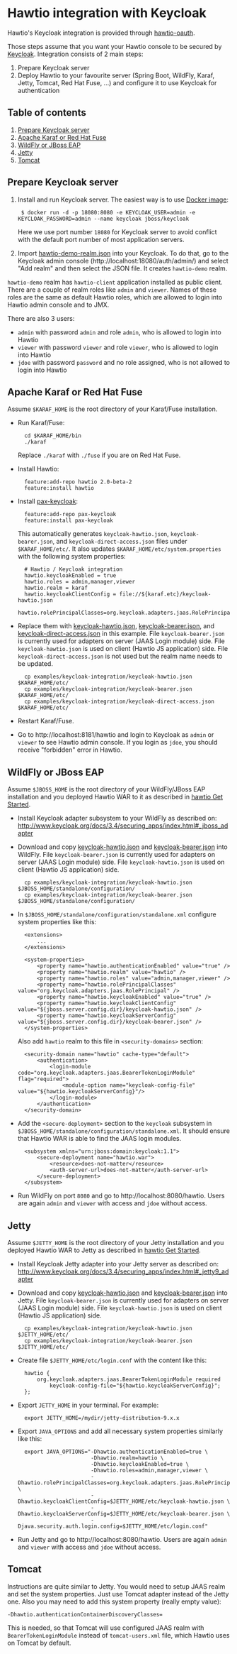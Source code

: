 # Hawtio integration with Keycloak

Hawtio's Keycloak integration is provided through [hawtio-oauth](https://github.com/hawtio/hawtio-oauth).

Those steps assume that you want your Hawtio console to be secured by [Keycloak](http://www.keycloak.org). Integration consists of 2 main steps:

1. Prepare Keycloak server
2. Deploy Hawtio to your favourite server (Spring Boot, WildFly, Karaf, Jetty, Tomcat, Red Hat Fuse, ...) and configure it to use Keycloak for authentication


## Table of contents

1. [Prepare Keycloak server](#prepare-keycloak-server)
2. [Apache Karaf or Red Hat Fuse](#apache-karaf-or-red-hat-fuse)
3. [WildFly or JBoss EAP](#wildfly-or-jboss-eap)
4. [Jetty](#jetty)
5. [Tomcat](#tomcat)


## Prepare Keycloak server

1. Install and run Keycloak server. The easiest way is to use [Docker image](https://hub.docker.com/r/jboss/keycloak/):
    
        $ docker run -d -p 18080:8080 -e KEYCLOAK_USER=admin -e KEYCLOAK_PASSWORD=admin --name keycloak jboss/keycloak
    
    Here we use port number `18080` for Keycloak server to avoid conflict with the default port number of most application servers.

2. Import [hawtio-demo-realm.json](https://github.com/hawtio/hawtio-oauth/blob/master/test-plugins/hawtio-demo-realm.json) into your Keycloak. To do that, go to the Keycloak admin console (http://localhost:18080/auth/admin/) and select "Add realm" and then select the JSON file. It creates `hawtio-demo` realm.

`hawtio-demo` realm has `hawtio-client` application installed as public client. There are a couple of realm roles like `admin` and `viewer`. Names of these roles are the same as default Hawtio roles, which are allowed to login into Hawtio admin console and to JMX.

There are also 3 users:

* `admin` with password `admin` and role `admin`, who is allowed to login into Hawtio
* `viewer` with password `viewer` and role `viewer`, who is allowed to login into Hawtio
* `jdoe` with password `password` and no role assigned, who is not allowed to login into Hawtio


## Apache Karaf or Red Hat Fuse

Assume `$KARAF_HOME` is the root directory of your Karaf/Fuse installation.

* Run Karaf/Fuse:
    
        cd $KARAF_HOME/bin
        ./karaf
    
    Replace `./karaf` with `./fuse` if you are on Red Hat Fuse.

* Install Hawtio:
    
        feature:add-repo hawtio 2.0-beta-2
        feature:install hawtio

* Install [pax-keycloak](https://github.com/ops4j/org.ops4j.pax.keycloak):
    
        feature:add-repo pax-keycloak
        feature:install pax-keycloak
    
    This automatically generates `keycloak-hawtio.json`, `keycloak-bearer.json`, and `keycloak-direct-access.json` files under `$KARAF_HOME/etc/`. It also updates `$KARAF_HOME/etc/system.properties` with the following system properties:
    
        # Hawtio / Keycloak integration
        hawtio.keycloakEnabled = true
        hawtio.roles = admin,manager,viewer
        hawtio.realm = karaf
        hawtio.keycloakClientConfig = file://${karaf.etc}/keycloak-hawtio.json
        hawtio.rolePrincipalClasses=org.keycloak.adapters.jaas.RolePrincipal,org.apache.karaf.jaas.boot.principal.RolePrincipal

* Replace them with [keycloak-hawtio.json](keycloak-hawtio.json), [keycloak-bearer.json](keycloak-bearer.json), and [keycloak-direct-access.json](keycloak-direct-access.json) in this example. File `keycloak-bearer.json` is currently used for adapters on server (JAAS Login module) side. File `keycloak-hawtio.json` is used on client (Hawtio JS application) side. File `keycloak-direct-access.json` is not used but the realm name needs to be updated.
    
        cp examples/keycloak-integration/keycloak-hawtio.json $KARAF_HOME/etc/
        cp examples/keycloak-integration/keycloak-bearer.json $KARAF_HOME/etc/
        cp examples/keycloak-integration/keycloak-direct-access.json $KARAF_HOME/etc/

* Restart Karaf/Fuse.

* Go to http://localhost:8181/hawtio and login to Keycloak as `admin` or `viewer` to see Hawtio admin console. If you login as `jdoe`, you should receive "forbidden" error in Hawtio.


## WildFly or JBoss EAP

Assume `$JBOSS_HOME` is the root directory of your WildFly/JBoss EAP installation and you deployed Hawtio WAR to it as described in [hawtio Get Started](http://hawt.io/getstarted/index.html).

* Install Keycloak adapter subsystem to your WildFly as described on: http://www.keycloak.org/docs/3.4/securing_apps/index.html#_jboss_adapter

* Download and copy [keycloak-hawtio.json](keycloak-hawtio.json) and [keycloak-bearer.json](keycloak-bearer.json) into WildFly. File `keycloak-bearer.json` is currently used for adapters on server (JAAS Login module) side. File `keycloak-hawtio.json` is used on client (Hawtio JS application) side.
    
        cp examples/keycloak-integration/keycloak-hawtio.json $JBOSS_HOME/standalone/configuration/
        cp examples/keycloak-integration/keycloak-bearer.json $JBOSS_HOME/standalone/configuration/

* In `$JBOSS_HOME/standalone/configuration/standalone.xml` configure system properties like this:
    
        <extensions>
            ...
        </extensions>

        <system-properties>
            <property name="hawtio.authenticationEnabled" value="true" />
            <property name="hawtio.realm" value="hawtio" />
            <property name="hawtio.roles" value="admin,manager,viewer" />
            <property name="hawtio.rolePrincipalClasses" value="org.keycloak.adapters.jaas.RolePrincipal" />
            <property name="hawtio.keycloakEnabled" value="true" />
            <property name="hawtio.keycloakClientConfig" value="${jboss.server.config.dir}/keycloak-hawtio.json" />
            <property name="hawtio.keycloakServerConfig" value="${jboss.server.config.dir}/keycloak-bearer.json" />
        </system-properties>
    
    Also add `hawtio` realm to this file in `<security-domains>` section:
    
        <security-domain name="hawtio" cache-type="default">
            <authentication>
                <login-module code="org.keycloak.adapters.jaas.BearerTokenLoginModule" flag="required">
                    <module-option name="keycloak-config-file" value="${hawtio.keycloakServerConfig}"/>
                </login-module>
            </authentication>
        </security-domain>

* Add the `<secure-deployment>` section to the `keycloak` subsystem in `$JBOSS_HOME/standalone/configuration/standalone.xml`. It should ensure that Hawtio WAR is able to find the JAAS login modules.
    
        <subsystem xmlns="urn:jboss:domain:keycloak:1.1">
            <secure-deployment name="hawtio.war">
                <resource>does-not-matter</resource>
                <auth-server-url>does-not-matter</auth-server-url>
            </secure-deployment>
        </subsystem>

* Run WildFly on port `8080` and go to http://localhost:8080/hawtio. Users are again `admin` and `viewer` with access and `jdoe` without access.


## Jetty

Assume `$JETTY_HOME` is the root directory of your Jetty installation and you deployed Hawtio WAR to Jetty as described in [hawtio Get Started](http://hawt.io/getstarted/index.html).

* Install Keycloak Jetty adapter into your Jetty server as described on: http://www.keycloak.org/docs/3.4/securing_apps/index.html#_jetty9_adapter

* Download and copy [keycloak-hawtio.json](keycloak-hawtio.json) and [keycloak-bearer.json](keycloak-bearer.json) into Jetty. File `keycloak-bearer.json` is currently used for adapters on server (JAAS Login module) side. File `keycloak-hawtio.json` is used on client (Hawtio JS application) side.
    
        cp examples/keycloak-integration/keycloak-hawtio.json $JETTY_HOME/etc/
        cp examples/keycloak-integration/keycloak-bearer.json $JETTY_HOME/etc/

* Create file `$JETTY_HOME/etc/login.conf` with the content like this:
    
        hawtio {
            org.keycloak.adapters.jaas.BearerTokenLoginModule required
                keycloak-config-file="${hawtio.keycloakServerConfig}";
        };

* Export `JETTY_HOME` in your terminal. For example:
    
        export JETTY_HOME=/mydir/jetty-distribution-9.x.x

* Export `JAVA_OPTIONS` and add all necessary system properties similarly like this:
    
        export JAVA_OPTIONS="-Dhawtio.authenticationEnabled=true \
                             -Dhawtio.realm=hawtio \
                             -Dhawtio.keycloakEnabled=true \
                             -Dhawtio.roles=admin,manager,viewer \
                             -Dhawtio.rolePrincipalClasses=org.keycloak.adapters.jaas.RolePrincipal \
                             -Dhawtio.keycloakClientConfig=$JETTY_HOME/etc/keycloak-hawtio.json \
                             -Dhawtio.keycloakServerConfig=$JETTY_HOME/etc/keycloak-bearer.json \
                             -Djava.security.auth.login.config=$JETTY_HOME/etc/login.conf"

* Run Jetty and go to http://localhost:8080/hawtio. Users are again `admin` and `viewer` with access and `jdoe` without access.


## Tomcat

Instructions are quite similar to Jetty. You would need to setup JAAS realm and set the system properties. Just use Tomcat adapter instead of the Jetty one. Also you may need to add this system property (really empty value):

    -Dhawtio.authenticationContainerDiscoveryClasses=

This is needed, so that Tomcat will use configured JAAS realm with `BearerTokenLoginModule` instead of `tomcat-users.xml` file, which Hawtio uses on Tomcat by default.
